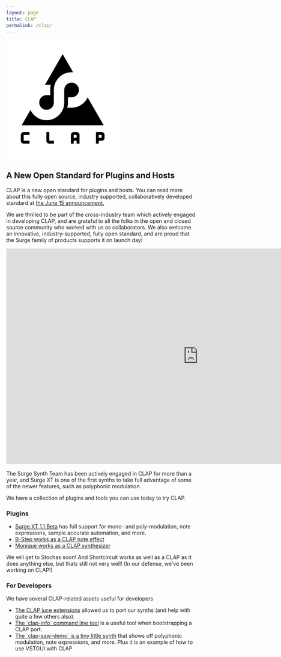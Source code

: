 ```yaml
---
layout: page
title: CLAP 
permalink: /clap/
---
```


<img src="/assets/images/clap-full-logo-black.png" width=300 >
<h2>A New Open Standard for Plugins and Hosts</h2>

CLAP is a new open standard for plugins and hosts. You can read more about this fully open source,
industry supported, collaboratively developed standard at <a href="https://u-he.com/community/clap">
the June 15 announcement.</a>

We are thrilled to be part of the cross-industry team which actively engaged in developing CLAP, and
are grateful to all the folks in the open and closed source community who worked with us
as collaborators. We also welcome an innovative, industry-supported, fully open standard,
and are proud that the Surge family of products supports it on launch day!

<iframe width="1021" height="574" src="https://www.youtube.com/embed/B2mywWyI9es" title="Introducing CLAP, the new audio standard for audio plug-ins and hosts" frameborder="0" allow="accelerometer; autoplay; clipboard-write; encrypted-media; gyroscope; picture-in-picture" allowfullscreen></iframe>

The Surge Synth Team has been actively engaged in CLAP for more than a year, and Surge XT
is one of the first synths to take full advantage of some of the newer features, such
as polyphonic modulation. 

We have a collection of plugins and tools you can use today to try CLAP.

<h3>Plugins</h3>

<ul>
<li><a href="https://surge-synthesizer.github.io/nightly_XT">Surge XT 1.1 Beta</a> has full 
    support for mono- and poly-modulation, note expressions, sample accurate automation, and more.</li>
<li><a href="https://github.com/surge-synthesizer/b-step/releases/tag/Nightly">B-Step works as a CLAP note effect</a></li>
<li><a href="https://github.com/surge-synthesizer/monique-monosynth/releases/tag/Nightly">Monique works as a CLAP synthesizer</a></li>
</ul>

We will get to Stochas soon! And Shortcircuit works as well as a CLAP as it does anything else, but thats
still not very well! (In our defense, we've been working on CLAP!)

<h3>For Developers</h3>

We have several CLAP-related assets useful for developers

<ul>
<li><a href="https://github.com/free-audio/clap-juce-extensions">The CLAP juce extensions</a> allowed us to port
our synths (and help with quite a few others also).</li>
<li><a href="https://github.com/surge-synthesizer/clap-info">The `clap-info` command line tool</a> is a useful tool when
bootstrapping a CLAP port.</li>
<li><a href="https://github.com/surge-synthesizer/clap-saw-demo">The `clap-saw-demo` is a tiny little synth</a> that shows 
off polyphonic modulation, note expressions, and more. Plus it is an example of how to use VSTGUI with CLAP</li>
</ul>


